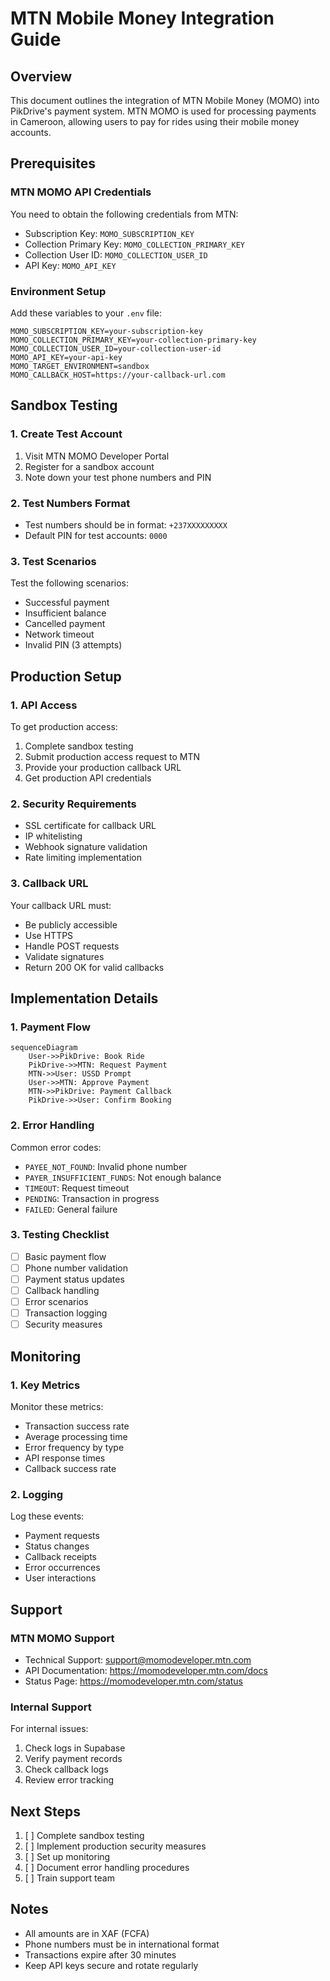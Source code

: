 # MTN Mobile Money Integration Guide

## Overview
This document outlines the integration of MTN Mobile Money (MOMO) into PikDrive's payment system. MTN MOMO is used for processing payments in Cameroon, allowing users to pay for rides using their mobile money accounts.

## Prerequisites

### MTN MOMO API Credentials
You need to obtain the following credentials from MTN:
- Subscription Key: `MOMO_SUBSCRIPTION_KEY`
- Collection Primary Key: `MOMO_COLLECTION_PRIMARY_KEY`
- Collection User ID: `MOMO_COLLECTION_USER_ID`
- API Key: `MOMO_API_KEY`

### Environment Setup
Add these variables to your `.env` file:
```env
MOMO_SUBSCRIPTION_KEY=your-subscription-key
MOMO_COLLECTION_PRIMARY_KEY=your-collection-primary-key
MOMO_COLLECTION_USER_ID=your-collection-user-id
MOMO_API_KEY=your-api-key
MOMO_TARGET_ENVIRONMENT=sandbox
MOMO_CALLBACK_HOST=https://your-callback-url.com
```

## Sandbox Testing

### 1. Create Test Account
1. Visit MTN MOMO Developer Portal
2. Register for a sandbox account
3. Note down your test phone numbers and PIN

### 2. Test Numbers Format
- Test numbers should be in format: `+237XXXXXXXXX`
- Default PIN for test accounts: `0000`

### 3. Test Scenarios
Test the following scenarios:
- Successful payment
- Insufficient balance
- Cancelled payment
- Network timeout
- Invalid PIN (3 attempts)

## Production Setup

### 1. API Access
To get production access:
1. Complete sandbox testing
2. Submit production access request to MTN
3. Provide your production callback URL
4. Get production API credentials

### 2. Security Requirements
- SSL certificate for callback URL
- IP whitelisting
- Webhook signature validation
- Rate limiting implementation

### 3. Callback URL
Your callback URL must:
- Be publicly accessible
- Use HTTPS
- Handle POST requests
- Validate signatures
- Return 200 OK for valid callbacks

## Implementation Details

### 1. Payment Flow
```mermaid
sequenceDiagram
    User->>PikDrive: Book Ride
    PikDrive->>MTN: Request Payment
    MTN->>User: USSD Prompt
    User->>MTN: Approve Payment
    MTN->>PikDrive: Payment Callback
    PikDrive->>User: Confirm Booking
```

### 2. Error Handling
Common error codes:
- `PAYEE_NOT_FOUND`: Invalid phone number
- `PAYER_INSUFFICIENT_FUNDS`: Not enough balance
- `TIMEOUT`: Request timeout
- `PENDING`: Transaction in progress
- `FAILED`: General failure

### 3. Testing Checklist
- [ ] Basic payment flow
- [ ] Phone number validation
- [ ] Payment status updates
- [ ] Callback handling
- [ ] Error scenarios
- [ ] Transaction logging
- [ ] Security measures

## Monitoring

### 1. Key Metrics
Monitor these metrics:
- Transaction success rate
- Average processing time
- Error frequency by type
- API response times
- Callback success rate

### 2. Logging
Log these events:
- Payment requests
- Status changes
- Callback receipts
- Error occurrences
- User interactions

## Support

### MTN MOMO Support
- Technical Support: support@momodeveloper.mtn.com
- API Documentation: https://momodeveloper.mtn.com/docs
- Status Page: https://momodeveloper.mtn.com/status

### Internal Support
For internal issues:
1. Check logs in Supabase
2. Verify payment records
3. Check callback logs
4. Review error tracking

## Next Steps
1. [ ] Complete sandbox testing
2. [ ] Implement production security measures
3. [ ] Set up monitoring
4. [ ] Document error handling procedures
5. [ ] Train support team

## Notes
- All amounts are in XAF (FCFA)
- Phone numbers must be in international format
- Transactions expire after 30 minutes
- Keep API keys secure and rotate regularly
